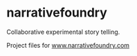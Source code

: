 narrativefoundry
================


Collaborative experimental story telling. 

Project files for www.narrativefoundry.com
